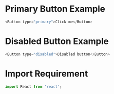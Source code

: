
# Primary Button Example

```js
<Button type="primary">Click me</Button>
```

# Disabled Button Example

```js 
<Button type="disabled">Disabled button</Button>
```

# Import Requirement

```js static
import React from 'react';
```